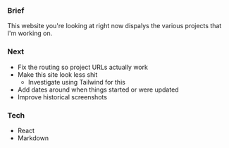 ### Brief

This website you're looking at right now dispalys the various projects that I'm working on.

### Next

* Fix the routing so project URLs actually work 
* Make this site look less shit
    * Investigate using Tailwind for this
* Add dates around when things started or were updated
* Improve historical screenshots


### Tech

* React
* Markdown